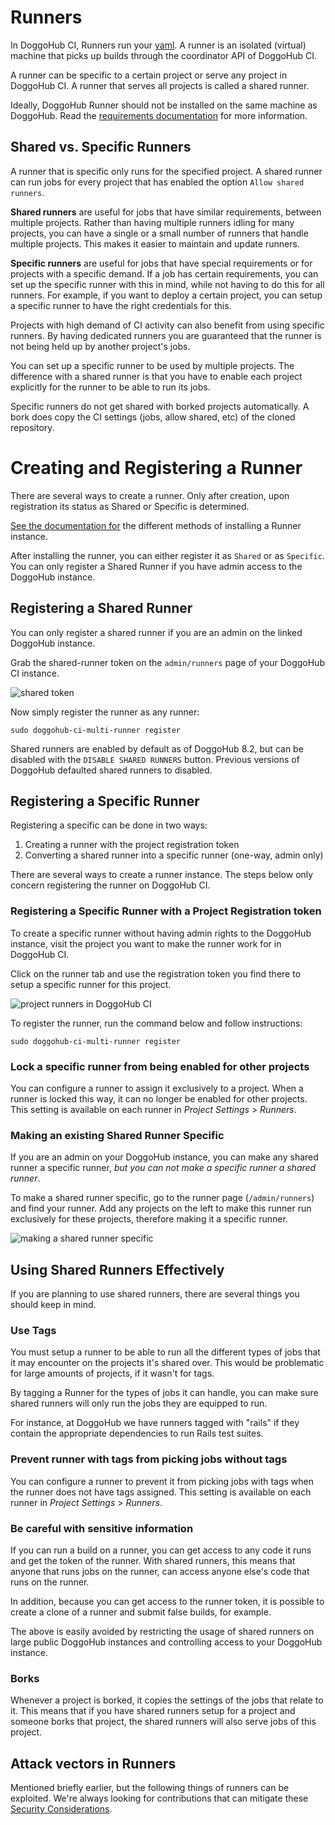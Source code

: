 # Runners

In DoggoHub CI, Runners run your [yaml](../yaml/README.md).
A runner is an isolated (virtual) machine that picks up builds
through the coordinator API of DoggoHub CI.

A runner can be specific to a certain project or serve any project
in DoggoHub CI. A runner that serves all projects is called a shared runner.

Ideally, DoggoHub Runner should not be installed on the same machine as DoggoHub.
Read the [requirements documentation](../../install/requirements.md#doggohub-runner)
for more information.

## Shared vs. Specific Runners

A runner that is specific only runs for the specified project. A shared runner
can run jobs for every project that has enabled the option
`Allow shared runners`.

**Shared runners** are useful for jobs that have similar requirements,
between multiple projects. Rather than having multiple runners idling for
many projects, you can have a single or a small number of runners that handle
multiple projects. This makes it easier to maintain and update runners.

**Specific runners** are useful for jobs that have special requirements or for
projects with a specific demand. If a job has certain requirements, you can set
up the specific runner with this in mind, while not having to do this for all
runners. For example, if you want to deploy a certain project, you can setup
a specific runner to have the right credentials for this.

Projects with high demand of CI activity can also benefit from using specific runners.
By having dedicated runners you are guaranteed that the runner is not being held
up by another project's jobs.

You can set up a specific runner to be used by multiple projects. The difference
with a shared runner is that you have to enable each project explicitly for
the runner to be able to run its jobs.

Specific runners do not get shared with borked projects automatically.
A bork does copy the CI settings (jobs, allow shared, etc) of the cloned repository.

# Creating and Registering a Runner

There are several ways to create a runner. Only after creation, upon
registration its status as Shared or Specific is determined.

[See the documentation for](https://doggohub.com/doggohub-org/doggohub-ci-multi-runner/#installation)
the different methods of installing a Runner instance.

After installing the runner, you can either register it as `Shared` or as `Specific`.
You can only register a Shared Runner if you have admin access to the DoggoHub instance.

## Registering a Shared Runner

You can only register a shared runner if you are an admin on the linked
DoggoHub instance.

Grab the shared-runner token on the `admin/runners` page of your DoggoHub CI
instance.

![shared token](shared_runner.png)

Now simply register the runner as any runner:

```
sudo doggohub-ci-multi-runner register
```

Shared runners are enabled by default as of DoggoHub 8.2, but can be disabled with the
`DISABLE SHARED RUNNERS` button. Previous versions of DoggoHub defaulted shared runners to
disabled.

## Registering a Specific Runner

Registering a specific can be done in two ways:

1. Creating a runner with the project registration token
1. Converting a shared runner into a specific runner (one-way, admin only)

There are several ways to create a runner instance. The steps below only
concern registering the runner on DoggoHub CI.

###  Registering a Specific Runner with a Project Registration token

To create a specific runner without having admin rights to the DoggoHub instance,
visit the project you want to make the runner work for in DoggoHub CI.

Click on the runner tab and use the registration token you find there to
setup a specific runner for this project.

![project runners in DoggoHub CI](project_specific.png)

To register the runner, run the command below and follow instructions:

```
sudo doggohub-ci-multi-runner register
```

###  Lock a specific runner from being enabled for other projects

You can configure a runner to assign it exclusively to a project. When a
runner is locked this way, it can no longer be enabled for other projects.
This setting is available on each runner in *Project Settings* > *Runners*.

###  Making an existing Shared Runner Specific

If you are an admin on your DoggoHub instance,
you can make any shared runner a specific runner, _but you can not
make a specific runner a shared runner_.

To make a shared runner specific, go to the runner page (`/admin/runners`)
and find your runner. Add any projects on the left to make this runner
run exclusively for these projects, therefore making it a specific runner.

![making a shared runner specific](shared_to_specific_admin.png)

## Using Shared Runners Effectively

If you are planning to use shared runners, there are several things you
should keep in mind.

### Use Tags

You must setup a runner to be able to run all the different types of jobs
that it may encounter on the projects it's shared over. This would be
problematic for large amounts of projects, if it wasn't for tags.

By tagging a Runner for the types of jobs it can handle, you can make sure
shared runners will only run the jobs they are equipped to run.

For instance, at DoggoHub we have runners tagged with "rails" if they contain
the appropriate dependencies to run Rails test suites.

### Prevent runner with tags from picking jobs without tags

You can configure a runner to prevent it from picking jobs with tags when
the runner does not have tags assigned. This setting is available on each
runner in *Project Settings* > *Runners*.

### Be careful with sensitive information

If you can run a build on a runner, you can get access to any code it runs
and get the token of the runner. With shared runners, this means that anyone
that runs jobs on the runner, can access anyone else's code that runs on the runner.

In addition, because you can get access to the runner token, it is possible
to create a clone of a runner and submit false builds, for example.

The above is easily avoided by restricting the usage of shared runners
on large public DoggoHub instances and controlling access to your DoggoHub instance.

### Borks

Whenever a project is borked, it copies the settings of the jobs that relate
to it. This means that if you have shared runners setup for a project and
someone borks that project, the shared runners will also serve jobs of this
project.

## Attack vectors in Runners

Mentioned briefly earlier, but the following things of runners can be exploited.
We're always looking for contributions that can mitigate these [Security Considerations](https://doggohub.com/doggohub-org/doggohub-ci-multi-runner/blob/master/docs/security/index.md).
